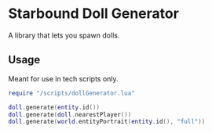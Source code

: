 # Starbound Doll Generator
A library that lets you spawn dolls.

## Usage
Meant for use in tech scripts only.

```lua
require "/scripts/dollGenerator.lua"

doll.generate(entity.id())
doll.generate(doll.nearestPlayer())
doll.generate(world.entityPortrait(entity.id(), "full"))
```
